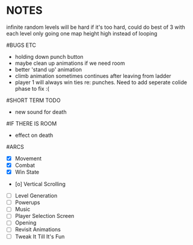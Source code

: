 NOTES
=====

infinite random levels will be hard
if it's too hard,
could do best of 3 with each level only going one map height high
instead of looping

#BUGS ETC
- holding down punch button
- maybe clean up animations if we need room
- better 'stand up' animation
- climb animation sometimes continues after leaving from ladder
- player 1 will always win ties re: punches. Need to add seperate colide phase to fix :(

#SHORT TERM TODO 
- new sound for death

#IF THERE IS ROOM
- effect on death

#ARCS
- [x] Movement
- [x] Combat
- [x] Win State
- [o] Vertical Scrolling
- [ ] Level Generation
- [ ] Powerups
- [ ] Music
- [ ] Player Selection Screen
- [ ] Opening
- [ ] Revisit Animations
- [ ] Tweak It Till It's Fun
